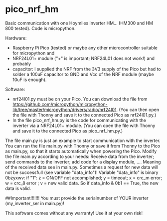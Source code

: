 # pico_nrf_hm
Basic communication with one Hoymiles inverter HM... (HM300 and HM 800 tested).
Code is micropython.

Hardware:
- Raspberry Pi Pico (tested) or maybe any other microcontroller suitable for micropython and
- NRF24L01+ module ("+" is important; NRF24L01 does not work!) and probably
- capacitor: I supplied the NRF from the 3V3 supply of the Pico but had to solder a 100uF capacitor to GND and Vcc of the NRF module (maybe 10uF is enough).

Software:
- nrf24l01.py must be on your Pico. You can download the file from
https://github.com/micropython/micropython-lib/tree/master/micropython/drivers/radio/nrf24l01.
(You can then open the file with Thonny and save it to the connected Pico as nrf24l01.py.)
- In the file pico_nrf_hm.py is the code for communicating with the inverter via a NRF24L01+ module. (You can open the file with Thonny and save it to the connected Pico as pico_nrf_hm.py.)

The file main.py is just an example to start communication with the inverter.
You can run the file main.py with Thonny or save it from Thonny to the Pico as main.py, so that it starts automatically when powering the Pico.
Modify the file main.py according to your needs: Receive data from the inverter; send commands to the inverter; add code for a display module, ....
Meaning of the received data see in main.py.
Sometimes a request for new data will not be successfull (see variable "data_info")!
Variable "data_info" is binary 0bzyxwv:
if "1": z = ON/OFF not accomplished; y = timeout; x = crc_m error; w = crc_8 error ; v = new valid data.
So if data_info & 0b1 == True, the new data is valid.

##Important!!!!!!!
You must provide the serialnumber of YOUR inverter (my_inverter_ser in main.py)!

This software comes without any warranty! Use it at your own risk!
